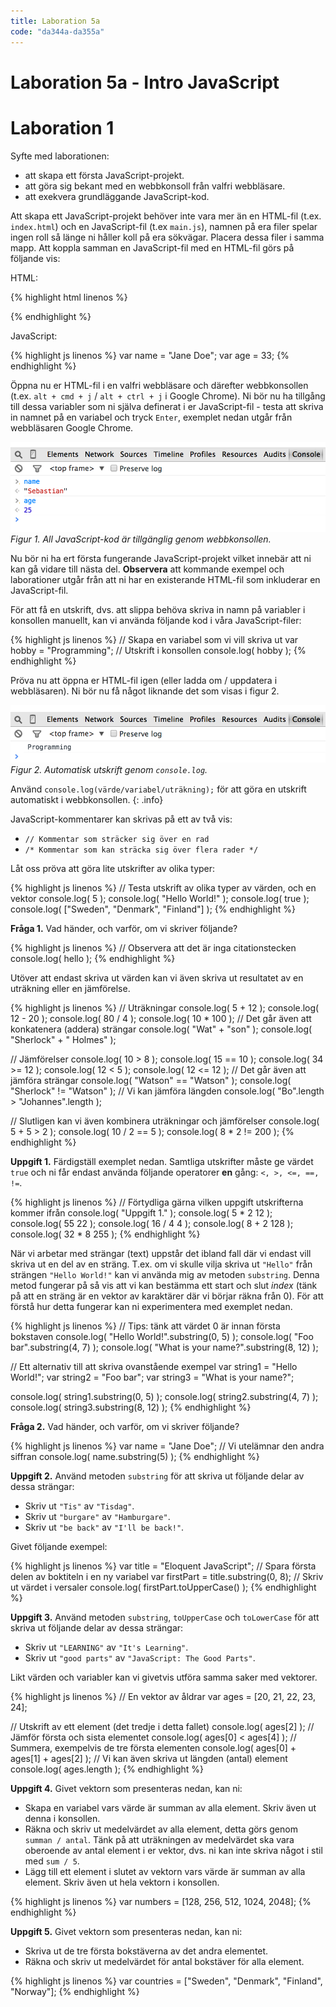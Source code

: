 ```yaml
---
title: Laboration 5a
code: "da344a-da355a"
---
```


# Laboration 5a - Intro JavaScript

# Laboration 1

Syfte med laborationen:

* att skapa ett första JavaScript-projekt.
* att göra sig bekant med en webbkonsoll från valfri webbläsare.
* att exekvera grundläggande JavaScript-kod.


Att skapa ett JavaScript-projekt behöver inte vara mer än en HTML-fil (t.ex. `index.html`) och en JavaScript-fil (t.ex `main.js`), namnen på era filer spelar ingen roll så länge ni håller koll på era sökvägar. Placera dessa filer i samma mapp. Att koppla samman en JavaScript-fil med en HTML-fil görs på följande vis:

HTML:

{% highlight html linenos %}
<!doctype html>
<html>
    <head>
        <meta charset="utf-8">
        <title>JavaScript Test</title>
    </head>
    <body>
        <!--
        Observera att vi placerar alltid <script>
        precis innan vi stänger <body>, dvs. sist.
        -->
        <script src="main.js"></script>
    </body>
</html>
{% endhighlight %}

JavaScript:

{% highlight js linenos %}
var name = "Jane Doe";
var age = 33;
{% endhighlight %}


Öppna nu er HTML-fil i en valfri webbläsare och därefter webbkonsollen (t.ex. `alt + cmd + j` / `alt + ctrl + j` i Google Chrome). Ni bör nu ha tillgång till dessa variabler som ni själva definerat i er JavaScript-fil - testa att skriva in namnet på en variabel och tryck `Enter`, exemplet nedan utgår från webbläsaren Google Chrome.

![Webbkonsollen](7/webconsole_1.png) _Figur 1. All JavaScript-kod är tillgänglig genom webbkonsollen._

Nu bör ni ha ert första fungerande JavaScript-projekt vilket innebär att ni kan gå vidare till nästa del. __Observera__ att kommande exempel och laborationer utgår från att ni har en existerande HTML-fil som inkluderar en JavaScript-fil.

För att få en utskrift, dvs. att slippa behöva skriva in namn på variabler i konsollen manuellt, kan vi använda följande kod i våra JavaScript-filer:

{% highlight js linenos %}
// Skapa en variabel som vi vill skriva ut
var hobby = "Programming";
// Utskrift i konsollen
console.log( hobby );
{% endhighlight %}

Pröva nu att öppna er HTML-fil igen (eller ladda om / uppdatera i webbläsaren). Ni bör nu få något liknande det som visas i figur 2.

![Webbkonsollen](7/webconsole_2.png) _Figur 2. Automatisk utskrift genom `console.log`._

Använd `console.log(värde/variabel/uträkning);` för att göra en utskrift automatiskt i webbkonsollen.
{: .info}

JavaScript-kommentarer kan skrivas på ett av två vis:

* `// Kommentar som sträcker sig över en rad`
* `/* Kommentar som kan sträcka sig över flera rader */`

Låt oss pröva att göra lite utskrifter av olika typer:

{% highlight js linenos %}
// Testa utskrift av olika typer av värden, och en vektor
console.log( 5 );
console.log( "Hello World!" );
console.log( true );
console.log( ["Sweden", "Denmark", "Finland"] );
{% endhighlight %}

__Fråga 1.__ Vad händer, och varför, om vi skriver följande?

{% highlight js linenos %}
// Observera att det är inga citationstecken
console.log( hello );
{% endhighlight %}

Utöver att endast skriva ut värden kan vi även skriva ut resultatet av en uträkning eller en jämförelse.

{% highlight js linenos %}
// Uträkningar
console.log( 5 + 12 );
console.log( 12 - 20 );
console.log( 80 / 4 );
console.log( 10 * 100 );
// Det går även att konkatenera (addera) strängar
console.log( "Wat" + "son" );
console.log( "Sherlock" + " Holmes" );

// Jämförelser
console.log( 10 > 8 );
console.log( 15 == 10 );
console.log( 34 >= 12 );
console.log( 12 < 5 );
console.log( 12 <= 12 );
// Det går även att jämföra strängar
console.log( "Watson" == "Watson" );
console.log( "Sherlock" != "Watson" );
// Vi kan jämföra längden
console.log( "Bo".length > "Johannes".length );

// Slutligen kan vi även kombinera uträkningar och jämförelser
console.log( 5 + 5 > 2 );
console.log( 10 / 2 == 5 );
console.log( 8 * 2 != 200 );
{% endhighlight %}

__Uppgift 1.__ Färdigställ exemplet nedan. Samtliga utskrifter måste ge värdet `true` och ni får endast använda följande operatorer __en__ gång: `<, >, <=, ==, !=`.

{% highlight js linenos %}
// Förtydliga gärna vilken uppgift utskrifterna kommer ifrån
console.log( "Uppgift 1." );
console.log( 5 * 2   12 );
console.log( 55   22 );
console.log( 16 / 4   4 );
console.log( 8 + 2   128 );
console.log( 32 * 8   255 );
{% endhighlight %}

När vi arbetar med strängar (text) uppstår det ibland fall där vi endast vill skriva ut en del av en sträng. T.ex. om vi skulle vilja skriva ut `"Hello"` från strängen `"Hello World!"` kan vi använda mig av metoden `substring`. Denna metod fungerar på så vis att vi kan bestämma ett start och slut _index_ (tänk på att en sträng är en vektor av karaktärer där vi börjar räkna från 0). För att förstå hur detta fungerar kan ni experimentera med exemplet nedan.

{% highlight js linenos %}
// Tips: tänk att värdet 0 är innan första bokstaven
console.log( "Hello World!".substring(0, 5) );
console.log( "Foo bar".substring(4, 7) );
console.log( "What is your name?".substring(8, 12) );

// Ett alternativ till att skriva ovanstående exempel
var string1 = "Hello World!";
var string2 = "Foo bar";
var string3 = "What is your name?";

console.log( string1.substring(0, 5) );
console.log( string2.substring(4, 7) );
console.log( string3.substring(8, 12) );
{% endhighlight %}

__Fråga 2.__ Vad händer, och varför, om vi skriver följande?

{% highlight js linenos %}
var name = "Jane Doe";
// Vi utelämnar den andra siffran
console.log( name.substring(5) );
{% endhighlight %}

__Uppgift 2.__ Använd metoden `substring` för att skriva ut följande delar av dessa strängar:

* Skriv ut `"Tis"` av `"Tisdag"`.
* Skriv ut `"burgare"` av `"Hamburgare"`.
* Skriv ut `"be back"` av `"I'll be back!"`.

Givet följande exempel:

{% highlight js linenos %}
var title = "Eloquent JavaScript";
// Spara första delen av boktiteln i en ny variabel
var firstPart = title.substring(0, 8);
// Skriv ut värdet i versaler
console.log( firstPart.toUpperCase() );
{% endhighlight %}

__Uppgift 3.__ Använd metoden `substring`, `toUpperCase` och `toLowerCase` för att skriva ut följande delar av dessa strängar:

* Skriv ut `"LEARNING"` av `"It's Learning"`.
* Skriv ut `"good parts"` av `"JavaScript: The Good Parts"`.

Likt värden och variabler kan vi givetvis utföra samma saker med vektorer.

{% highlight js linenos %}
// En vektor av åldrar
var ages = [20, 21, 22, 23, 24];

// Utskrift av ett element (det tredje i detta fallet)
console.log( ages[2] );
// Jämför första och sista elementet
console.log( ages[0] < ages[4] );
// Summera, exempelvis de tre första elementen
console.log( ages[0] + ages[1] + ages[2] );
// Vi kan även skriva ut längden (antal) element
console.log( ages.length );
{% endhighlight %}

__Uppgift 4.__ Givet vektorn som presenteras nedan, kan ni:

* Skapa en variabel vars värde är summan av alla element. Skriv även ut denna i konsollen.
* Räkna och skriv ut medelvärdet av alla element, detta görs genom `summan / antal`. Tänk på att uträkningen av medelvärdet ska vara oberoende av antal element i er vektor, dvs. ni kan inte skriva något i stil med `sum / 5`.
* Lägg till ett element i slutet av vektorn vars värde är summan av alla element. Skriv även ut hela vektorn i konsollen.

{% highlight js linenos %}
var numbers = [128, 256, 512, 1024, 2048];
{% endhighlight %}

__Uppgift 5.__ Givet vektorn som presenteras nedan, kan ni:

* Skriva ut de tre första bokstäverna av det andra elementet.
* Räkna och skriv ut medelvärdet för antal bokstäver för alla element.

{% highlight js linenos %}
var countries = ["Sweden", "Denmark", "Finland", "Norway"];
{% endhighlight %}
